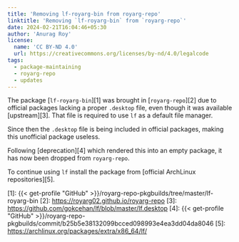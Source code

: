 ```yaml
---
title: 'Removing lf-royarg-bin from royarg-repo'
linktitle: 'Removing `lf-royarg-bin` from `royarg-repo`'
date: 2024-02-21T16:04:46+05:30
author: 'Anurag Roy'
license:
  name: 'CC BY‑ND 4.0'
  url: https://creativecommons.org/licenses/by-nd/4.0/legalcode
tags:
  - package-maintaining
  - royarg-repo
  - updates
---
```


The package [`lf-royarg-bin`][1] was brought in [`royarg-repo`][2] due to
official packages lacking a proper `.desktop` file, even though it was available
[upstream][3]. That file is required to use `lf` as a default file manager.

Since then the `.desktop` file is being included in official packages, making
this unofficial package useless.

Following [deprecation][4] which rendered this into an empty package, it has now
been dropped from `royarg-repo`.

To continue using `lf` install the package from [official ArchLinux repositories][5].

[1]: {{< get-profile "GitHub" >}}/royarg-repo-pkgbuilds/tree/master/lf-royarg-bin
[2]: https://royarg02.github.io/royarg-repo
[3]: https://github.com/gokcehan/lf/blob/master/lf.desktop
[4]: {{< get-profile "GitHub" >}}/royarg-repo-pkgbuilds/commit/b25b5e38132099bcced098993e4ea3dd04da8046
[5]: https://archlinux.org/packages/extra/x86_64/lf/
